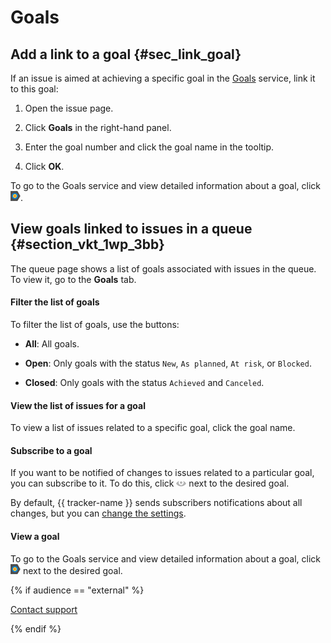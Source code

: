 # Goals

## Add a link to a goal {#sec_link_goal}

If an issue is aimed at achieving a specific goal in the [Goals](https://goals.yandex-team.ru) service, link it to this goal:

1. Open the issue page.

1. Click **Goals** in the right-hand panel.

1. Enter the goal number and click the goal name in the tooltip.

1. Click **OK**.

To go to the Goals service and view detailed information about a goal, click ![](../../_assets/tracker/goals.png).

## View goals linked to issues in a queue {#section_vkt_1wp_3bb}

The queue page shows a list of goals associated with issues in the queue. To view it, go to the **Goals** tab.

#### Filter the list of goals

To filter the list of goals, use the buttons:

- **All**: All goals.

- **Open**: Only goals with the status `New`, `As planned`, `At risk`, or `Blocked`.

- **Closed**: Only goals with the status `Achieved` and `Canceled`.

#### View the list of issues for a goal

To view a list of issues related to a specific goal, click the goal name.

#### Subscribe to a goal

If you want to be notified of changes to issues related to a particular goal, you can subscribe to it. To do this, click ![](../../_assets/tracker/subscribe-goals.png) next to the desired goal.

By default, {{ tracker-name }} sends subscribers notifications about all changes, but you can [change the settings](../user/notifications.md).

#### View a goal

To go to the Goals service and view detailed information about a goal, click ![](../../_assets/tracker/goals.png) next to the desired goal.

{% if audience == "external" %}

[Contact support](../troubleshooting.md)

{% endif %}

